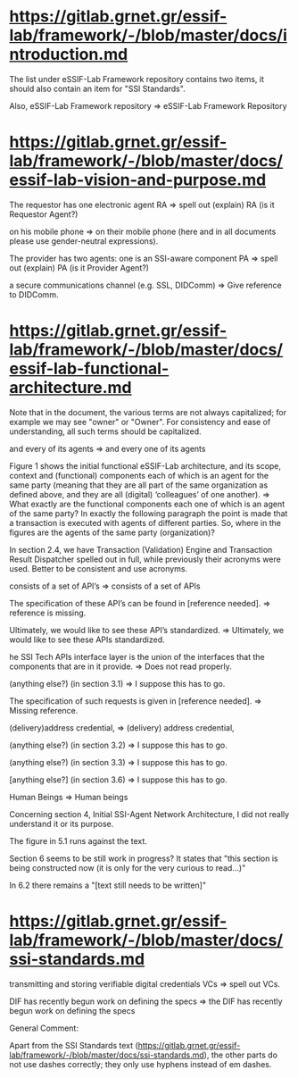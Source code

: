 # https://gitlab.grnet.gr/essif-lab/framework/-/blob/master/docs/introduction.md

The list under eSSIF-Lab Framework repository contains two items, it
should also contain an item for "SSI Standards".

Also, eSSIF-Lab Framework repository => eSSIF-Lab Framework Repository

# https://gitlab.grnet.gr/essif-lab/framework/-/blob/master/docs/essif-lab-vision-and-purpose.md

The requestor has one electronic agent RA => spell out (explain) RA
(is it Requestor Agent?)

on his mobile phone => on their mobile phone (here and in all
documents please use gender-neutral expressions).

The provider has two agents: one is an SSI-aware component PA  =>
spell out (explain) PA (is it Provider Agent?)

a secure communications channel (e.g. SSL, DIDComm) => Give reference
to DIDComm.

# https://gitlab.grnet.gr/essif-lab/framework/-/blob/master/docs/essif-lab-functional-architecture.md

Note that in the document, the various terms are not always
capitalized; for example we may see "owner" or "Owner". For
consistency and ease of understanding, all such terms should be
capitalized. 

and every of its agents => and every one of its agents

Figure 1 shows the initial functional eSSIF-Lab architecture, and its
scope, context and (functional) components each of which is an agent
for the same party (meaning that they are all part of the same
organization as defined above, and they are all (digital) ‘colleagues’
of one another). => What exactly are the functional components each
one of which is an agent of the same party? In exactly the following
paragraph the point is made that a transaction is executed with agents
of different parties. So, where in the figures are the agents of the
same party (organization)?

In section 2.4, we have  Transaction (Validation) Engine  and
Transaction Result Dispatcher  spelled out in full, while previously
their acronyms were used. Better to be consistent and use acronyms.

consists of a set of API’s  => consists of a set of APIs

The specification of these API’s can be found in [reference needed].
=> reference is missing.

Ultimately, we would like to see these API’s standardized. =>
Ultimately, we would like to see these APIs standardized. 

he SSI Tech APIs interface layer is the union of the interfaces that
the components that are in it provide.  => Does not read properly.

(anything else?) (in section 3.1) => I suppose this has to go.

The specification of such requests is given in [reference needed]. =>
Missing reference.

(delivery)address credential, => (delivery) address credential,

(anything else?) (in section 3.2) => I suppose this has to go.

(anything else?) (in section 3.3) => I suppose this has to go.

[anything else?] (in section 3.6) => I suppose this has to go.

Human Beings => Human beings 

Concerning section 4, Initial SSI-Agent Network Architecture, I did
not really understand it or its purpose.

The figure in 5.1 runs against the text.

Section 6 seems to be still work in progress? It states that "this
section is being constructed now (it is only for the very curious to
read...)"

In 6.2 there remains a "[text still needs to be written]"

# https://gitlab.grnet.gr/essif-lab/framework/-/blob/master/docs/ssi-standards.md

transmitting and storing verifiable digital credentials VCs => spell
out VCs.

DIF has recently begun work on defining the specs => the DIF has
recently begun work on defining the specs

General Comment:

Apart from the SSI Standards text
(https://gitlab.grnet.gr/essif-lab/framework/-/blob/master/docs/ssi-standards.md),
the other parts do not use dashes correctly; they only use hyphens
instead of em dashes.

